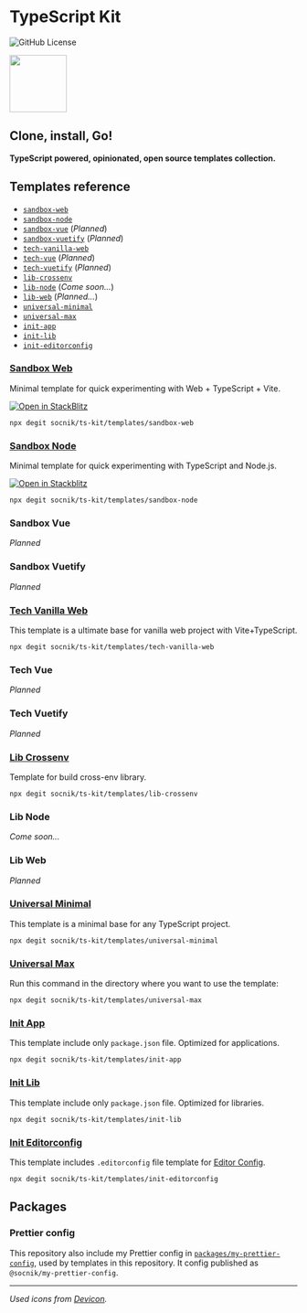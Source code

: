 # TypeScript Kit

![GitHub License](https://img.shields.io/github/license/socnik/ts-kit?style=flat)

<img src="https://cdn.jsdelivr.net/gh/devicons/devicon@latest/icons/typescript/typescript-original.svg"
  width="100px"
  height="100px"
/>

## **Clone, install, Go!**

**TypeScript powered, opinionated, open source templates collection.**

## Templates reference

- [`sandbox-web`](#sandbox-web)
- [`sandbox-node`](#sandbox-node)
- [`sandbox-vue`](#sandbox-vue) (_Planned_)
- [`sandbox-vuetify`](#sandbox-vuetify) (_Planned_)
- [`tech-vanilla-web`](#tech-vanilla-web)
- [`tech-vue`](#tech-vue) (_Planned_)
- [`tech-vuetify`](#tech-vuetify) (_Planned_)
- [`lib-crossenv`](#lib-crossenv)
- [`lib-node`](#lib-node) (_Come soon..._)
- [`lib-web`](#lib-web) (_Planned..._)
- [`universal-minimal`](#universal-minimal)
- [`universal-max`](#universal-max)
- [`init-app`](#init-app)
- [`init-lib`](#init-lib)
- [`init-editorconfig`](#init-editorconfig)

### [Sandbox Web](https://github.com/socnik/ts-kit/tree/main/templates/sandbox-web)

Minimal template for quick experimenting with Web + TypeScript + Vite.

[![Open in StackBlitz](https://developer.stackblitz.com/img/open_in_stackblitz_small.svg)](https://stackblitz.com/fork/github/socnik/ts-kit/tree/main/templates/sandbox-web?title=TS%20Kit%20Sandbox%20Web&file=index.html&startScript=dev)

```shell
npx degit socnik/ts-kit/templates/sandbox-web
```

### [Sandbox Node](https://github.com/socnik/ts-kit/tree/main/templates/sandbox-node)

Minimal template for quick experimenting with TypeScript and Node.js.

[![Open in Stackblitz](https://developer.stackblitz.com/img/open_in_stackblitz_small.svg)](https://stackblitz.com/fork/github/socnik/ts-kit/tree/main/templates/sandbox-node?title=TS%20Kit%20Sandbox%20Node.js&file=src/index.ts&hideNavigation=true&hidedevtools=true&view=editor&startScript=start:watch&terminalHeight=40)

```shell
npx degit socnik/ts-kit/templates/sandbox-node
```

### Sandbox Vue

_Planned_

### Sandbox Vuetify

_Planned_

### [Tech Vanilla Web](https://github.com/socnik/ts-kit/tree/main/templates/tech-vanilla-web)

This template is a ultimate base for vanilla web project with Vite+TypeScript.

```shell
npx degit socnik/ts-kit/templates/tech-vanilla-web
```

### Tech Vue

_Planned_

### Tech Vuetify

_Planned_

### [Lib Crossenv](https://github.com/socnik/ts-kit/tree/main/templates/lib-crossenv)

Template for build cross-env library.

```shell
npx degit socnik/ts-kit/templates/lib-crossenv
```

### Lib Node

_Come soon..._

### Lib Web

_Planned_

### [Universal Minimal](https://github.com/socnik/ts-kit/tree/main/templates/universal-minimal)

This template is a minimal base for any TypeScript project.

```shell
npx degit socnik/ts-kit/templates/universal-minimal
```

### [Universal Max](https://github.com/socnik/ts-kit/tree/main/templates/universal-max)

Run this command in the directory where you want to use the template:

```shell
npx degit socnik/ts-kit/templates/universal-max
```

### [Init App](https://github.com/socnik/ts-kit/tree/main/templates/init-app)

This template include only `package.json` file. Optimized for applications.

```shell
npx degit socnik/ts-kit/templates/init-app
```

### [Init Lib](https://github.com/socnik/ts-kit/tree/main/templates/init-lib)

This template include only `package.json` file. Optimized for libraries.

```shell
npx degit socnik/ts-kit/templates/init-lib
```

### [Init Editorconfig](https://github.com/socnik/ts-kit/tree/main/templates/init-editorconfig)

This template includes `.editorconfig` file template for [Editor Config](https://editorconfig.org/).

```shell
npx degit socnik/ts-kit/templates/init-editorconfig
```

## Packages

### Prettier config

This repository also include my Prettier config in [`packages/my-prettier-config`](https://github.com/socnik/ts-kit/tree/main/packages/my-prettier-config), used by templates in this repository. It config published as `@socnik/my-prettier-config`.

---

_Used icons from [Devicon](https://github.com/devicons/devicon/)._
